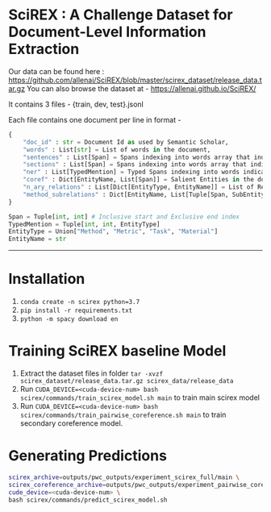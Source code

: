 # SciREX : A Challenge Dataset for Document-Level Information Extraction

Our data can be found here : https://github.com/allenai/SciREX/blob/master/scirex_dataset/release_data.tar.gz
You can also browse the dataset at - https://allenai.github.io/SciREX/

It contains 3 files - {train, dev, test}.jsonl

Each file contains one document per line in format  - 

```python
{
    "doc_id" : str = Document Id as used by Semantic Scholar,
    "words" : List[str] = List of words in the document,
    "sentences" : List[Span] = Spans indexing into words array that indicate sentences,
    "sections" : List[Span] = Spans indexing into words array that indicate sections,
    "ner" : List[TypedMention] = Typed Spans indexing into words indicating mentions ,
    "coref" : Dict[EntityName, List[Span]] = Salient Entities in the document and mentions belonging to it,
    "n_ary_relations" : List[Dict[EntityType, EntityName]] = List of Relations where each Relation is a dictionary with 5 keys (Method, Metric, Task, Material, Score),
    "method_subrelations" : Dict[EntityName, List[Tuple[Span, SubEntityName]]] = Each Methods may be subdivided into simpler submethods and Submenthods in coref array. For example, DLDL+VGG-Face is broken into two methods DLDL , VGG-Face.
}

Span = Tuple[int, int] # Inclusive start and Exclusive end index
TypedMention = Tuple[int, int, EntityType]
EntityType = Union["Method", "Metric", "Task", "Material"]
EntityName = str
```

<hr>

Installation
============

1. `conda create -n scirex python=3.7`
2. `pip install -r requirements.txt`
3. `python -m spacy download en`

Training SciREX baseline Model
=================

1. Extract the dataset files in folder `tar -xvzf scirex_dataset/release_data.tar.gz scirex_data/release_data`
2. Run `CUDA_DEVICE=<cuda-device-num> bash scirex/commands/train_scirex_model.sh main` to train main scirex model
3. Run `CUDA_DEVICE=<cuda-device-num> bash scirex/commands/train_pairwise_coreference.sh main` to train secondary coreference model.

Generating Predictions
======================


```bash
scirex_archive=outputs/pwc_outputs/experiment_scirex_full/main \
scirex_coreference_archive=outputs/pwc_outputs/experiment_pairwise_coreference/main \
cude_device=<cuda-device-num> \
bash scirex/commands/predict_scirex_model.sh
```
